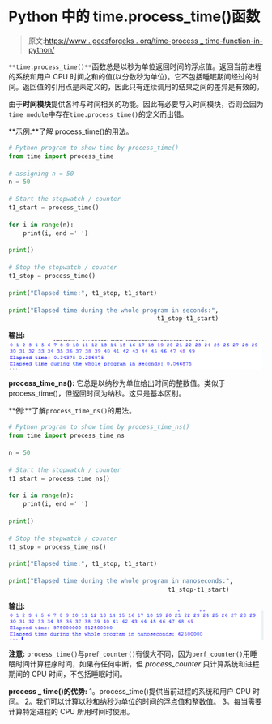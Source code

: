 # Python 中的 time.process_time()函数

> 原文:[https://www . geesforgeks . org/time-process _ time-function-in-python/](https://www.geeksforgeeks.org/time-process_time-function-in-python/)

`**time.process_time()**`函数总是以秒为单位返回时间的浮点值。返回当前进程的系统和用户 CPU 时间之和的值(以分数秒为单位)。它不包括睡眠期间经过的时间。返回值的引用点是未定义的，因此只有连续调用的结果之间的差异是有效的。

由于**时间模块**提供各种与时间相关的功能。因此有必要导入时间模块，否则会因为`time module`中存在`time.process_time()`的定义而出错。

**示例:**了解 process_time()的用法。

```py
# Python program to show time by process_time() 
from time import process_time

# assigning n = 50 
n = 50 

# Start the stopwatch / counter 
t1_start = process_time() 

for i in range(n):
    print(i, end =' ')

print() 

# Stop the stopwatch / counter
t1_stop = process_time()

print("Elapsed time:", t1_stop, t1_start) 

print("Elapsed time during the whole program in seconds:",
                                         t1_stop-t1_start) 
```

**输出:**
![](img/6f74f4c8f1bbe59a3b9d75741c298d91.png)

**process_time_ns():**
它总是以纳秒为单位给出时间的整数值。类似于 process_time()，但返回时间为纳秒。这只是基本区别。

**例:**了解`process_time_ns()`的用法。

```py
# Python program to show time by process_time_ns() 
from time import process_time_ns

n = 50 

# Start the stopwatch / counter
t1_start = process_time_ns() 

for i in range(n):
    print(i, end =' ') 

print() 

# Stop the stopwatch / counter
t1_stop = process_time_ns()

print("Elapsed time:", t1_stop, t1_start)

print("Elapsed time during the whole program in nanoseconds:",
                                            t1_stop-t1_start) 
```

**输出:**
![](img/f7d74a4010cbeb0b5122925124423122.png)

**注意:** `process_time()`与`pref_counter()`有很大不同，因为`perf_counter()`用睡眠时间计算程序时间，如果有任何中断，但 *process_counter* 只计算系统和进程期间的 CPU 时间，不包括睡眠时间。

**process _ time()的优势:**
1。process_time()提供当前进程的系统和用户 CPU 时间。
2。我们可以计算以秒和纳秒为单位的时间的浮点值和整数值。
3。每当需要计算特定进程的 CPU 所用时间时使用。